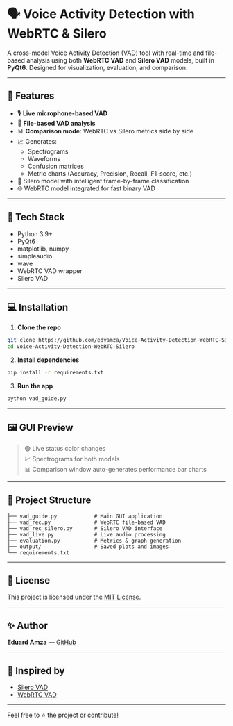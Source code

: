 # 🗣️ Voice Activity Detection with WebRTC & Silero

A cross-model Voice Activity Detection (VAD) tool with real-time and file-based analysis using both **WebRTC VAD** and **Silero VAD** models, built in **PyQt6**. Designed for visualization, evaluation, and comparison.

---

## 🚀 Features

- 🎙️ **Live microphone-based VAD**
- 📂 **File-based VAD analysis**
- 📊 **Comparison mode**: WebRTC vs Silero metrics side by side
- 📈 Generates:
  - Spectrograms
  - Waveforms
  - Confusion matrices
  - Metric charts (Accuracy, Precision, Recall, F1-score, etc.)
- 🧠 Silero model with intelligent frame-by-frame classification
- 🌐 WebRTC model integrated for fast binary VAD

---

## 🧰 Tech Stack

- Python 3.9+
- PyQt6
- matplotlib, numpy
- simpleaudio
- wave
- WebRTC VAD wrapper
- Silero VAD

---

## 💻 Installation

1. **Clone the repo**

```bash
git clone https://github.com/edyamza/Voice-Activity-Detection-WebRTC-Silero.git
cd Voice-Activity-Detection-WebRTC-Silero
```

2. **Install dependencies**

```bash
pip install -r requirements.txt
```

3. **Run the app**

```bash
python vad_guide.py
```

---

## 🖼️ GUI Preview

> 🟢 Live status color changes  
> 📈 Spectrograms for both models  
> 📊 Comparison window auto-generates performance bar charts

---

## 📁 Project Structure

```
├── vad_guide.py            # Main GUI application
├── vad_rec.py              # WebRTC file-based VAD
├── vad_rec_silero.py       # Silero VAD interface
├── vad_live.py             # Live audio processing
├── evaluation.py           # Metrics & graph generation
├── output/                 # Saved plots and images
└── requirements.txt
```

---

## 📄 License

This project is licensed under the [MIT License](LICENSE).

---

## ✨ Author

**Eduard Amza** — [GitHub](https://github.com/edyamza)

---

## 🧠 Inspired by

- [Silero VAD](https://github.com/snakers4/silero-vad)
- [WebRTC VAD](https://github.com/wiseman/py-webrtcvad)

---

Feel free to ⭐ the project or contribute!

